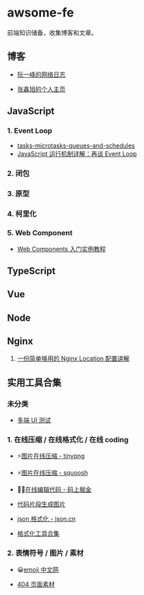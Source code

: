 # awsome-fe

前端知识储备，收集博客和文章。

## 博客

- [阮一峰的网络日志](https://www.ruanyifeng.com/blog/javascript/)

- [张鑫旭的个人主页](https://www.zhangxinxu.com/)

## JavaScript

### 1. Event Loop

- [tasks-microtasks-queues-and-schedules](https://jakearchibald.com/2015/tasks-microtasks-queues-and-schedules/)
- [JavaScript 运行机制详解：再谈 Event Loop](https://www.ruanyifeng.com/blog/2014/10/event-loop.html)

### 2. 闭包

### 3. 原型

### 4. 柯里化

### 5. Web Component

- [Web Components 入门实例教程](https://www.ruanyifeng.com/blog/2019/08/web_components.html)

## TypeScript

## Vue

## Node

## Nginx

1. [一份简单够用的 Nginx Location 配置讲解](https://github.com/mqyqingfeng/Blog/issues/242)

## 实用工具合集

### 未分类

- [多端 UI 测试](https://responsively.app/)

### 1. 在线压缩 / 在线格式化 / 在线 coding

- ⚡️[图片在线压缩 - tinypng](https://tinypng.com/)

- ⚡️[图片在线压缩 - squoosh](https://squoosh.app/)

- 👨‍💻[在线编辑代码 - 码上掘金](https://code.juejin.cn/)

- [代码片段生成图片](https://carbon.now.sh/)

- [json 格式化 - json.cn](https://www.json.cn/)

- [格式化工具合集 ](https://smalldev.tools/)

### 2. 表情符号 / 图片 / 素材

- 😀[emoji 中文网](https://www.emojiall.com/zh-hans)

- [404 页面素材](https://error404.fun/)
